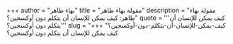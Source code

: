 +++
author = "بهاء طاهر"
title = "مقولة بهاء طاهر"
description = "مقولة بهاء طاهر: كيف يمكن للإنسان أن يتكلم دون أوكسجين؟"
quote = '''كيف يمكن للإنسان أن يتكلم دون أوكسجين؟'''
slug = "كيف-يمكن-للإنسان-أن-يتكلم-دون-أوكسجين؟"
+++
كيف يمكن للإنسان أن يتكلم دون أوكسجين؟
